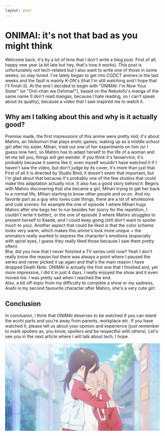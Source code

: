 ```yaml
---
layout: post
---
```

# ONIMAI: it's not that bad as you might think
Welcome back, it's by a lot of time that I don't write a blog post. First of all, happy new year (a bit late but hey, that's how it works). This post is unfortunately not tech-related but I also want to write one of those in some weeks, so stay tuned. 
I've lately began to get into CGDCT animes in the last weeks and the fault is mainly K-ON's (that I'm still watching and I hope that I'll finish it). At the end I decided to begin with "ONIMAI: I'm Now Your Sister" (or "Onii-chan wa Oshimai!"), based on the Nekotofu's manga of the same name (I don't read mangas, because I hate reading, so I can't speak about its quality), because a video that I saw inspired me to watch it.  

## Why am I talking about this and why is it actually good?
Premise made, the first impressions of this anime were pretty mid, it's about Mahiro, an hikikomori that plays erotic games, waking up as a middle school girl after his sister, Mihari, tried out one of her experiments on him (or I guess now her), so Mahiro has to adapt herself to the life of a woman and let me tell you, things will get weirder. If you think it's fanservice, it's probably because it seems like it, even myself wouldn't have watched it if I haven't saw the video, but don't judge by its cover, it's more than just that.  
First of all it is directed by Studio Bind, it doesn't seem that important, but I'm glad about that because it's probably one of the few studios that could make this adaptation actually nice. It also has a good story behind it: Begins with Mahiro discovering that she became a girl, Mihari trying to get her back to a normal life, Mihari starting to know other people and so on. And my favorite part as a guy who loves cute things, there are a lot of wholesome and cute scenes: for example the one of episode 1 where Mihari hugs Mahiro after she begs her to run besides her (sorry for the repetition, I couldn't write it better), or the one of episode 3 where Mahiro struggles to present herself to Kaede, and I could keep going (still don't want to spoiler much to you). Another aspect that could be liked is that the color scheme looks very warm, which makes this anime's look more unique + the animators really wanted to express the character's emotions (especially with spiral eyes, I guess they really liked those because I saw them pretty often).  
Btw, did you now that I never finished a TV series until now? Yeah I don't really know the reason but there was always a point where I paused the series and never picked it up again and that's the main reason I have dropped Death Note. ONIMAI is actually the first one that I finished and, yet more impressive, I did it in just 4 days. I really enjoyed the show and it even moved me. I was pretty sad when I reached the end.  
Also, a bit off-topic from my difficulty to complete a show or my sadness, Asahi is my second favourite character after Mahiro, she's a very cute girl.

## Conclusion
In conclusion, I think that ONIMAI deserves to be watched if you can stand the ecchi parts and you're away from parents, workplace etc. If you have watched it, please tell us about your opinion and experience (just remember to mark spoilers as, you know, spoilers and be respectful with others). Let's see you in the next article where I will talk about tech, I hope.

![Mahiro and Mihari hugging each other, frame from the first episode of the series](ep1-hug.jpg)